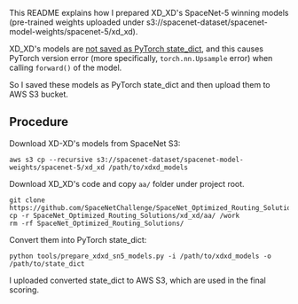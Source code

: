 This README explains how I prepared XD_XD's SpaceNet-5 winning models 
(pre-trained weights uploaded under s3://spacenet-dataset/spacenet-model-weights/spacenet-5/xd_xd).

XD_XD's models are [not saved as PyTorch state_dict](https://github.com/SpaceNetChallenge/SpaceNet_Optimized_Routing_Solutions/blob/3fbc215de6b05904a5b54b2c7cde7e61074ae38d/xd_xd/aa/pytorch/callbacks/__init__.py#L79-L81),
and this causes PyTorch version error (more specifically, `torch.nn.Upsample` error) when calling `forward()` of the model.

So I saved these models as PyTorch state_dict and then upload them to AWS S3 bucket.

## Procedure

Download XD-XD's models from SpaceNet S3:

```
aws s3 cp --recursive s3://spacenet-dataset/spacenet-model-weights/spacenet-5/xd_xd /path/to/xdxd_models
```

Download XD_XD's code and copy `aa/` folder under project root.

```
git clone https://github.com/SpaceNetChallenge/SpaceNet_Optimized_Routing_Solutions.git
cp -r SpaceNet_Optimized_Routing_Solutions/xd_xd/aa/ /work
rm -rf SpaceNet_Optimized_Routing_Solutions/
```

Convert them into PyTorch state_dict:

```
python tools/prepare_xdxd_sn5_models.py -i /path/to/xdxd_models -o /path/to/state_dict
```

I uploaded converted state_dict to AWS S3, which are used in the final scoring.
